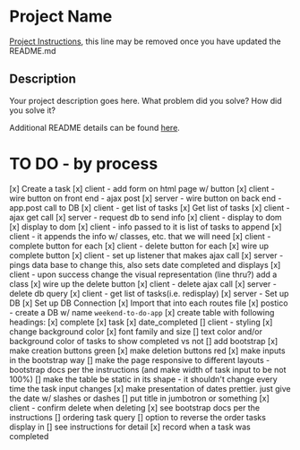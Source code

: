 # Project Name

[Project Instructions](./INSTRUCTIONS.md), this line may be removed once you have updated the README.md

## Description

Your project description goes here. What problem did you solve? How did you solve it?

Additional README details can be found [here](https://github.com/PrimeAcademy/readme-template/blob/master/README.md).

# TO DO - by process
[x] Create a task
    [x] client - add form on html page w/ button
    [x] client - wire button on front end - ajax post
    [x] server - wire button on back end - app.post call to DB
    [x] client - get list of tasks
[x] Get list of tasks
    [x] client - ajax get call
    [x] server - request db to send info
    [x] client - display to dom
[x] display to dom
    [x] client - info passed to it is list of tasks to append
    [x] client - it appends the info w/ classes, etc. that we will need
    [x] client - complete button for each
    [x] client - delete button for each
[x] wire up complete button
    [x] client - set up listener that makes ajax call
    [x] server - pings data base to change this, also sets date completed and displays 
    [x] client - upon success change the visual representation (line thru?) add a class
[x] wire up the delete button
    [x] client - delete ajax call
    [x] server - delete db query
    [x] client - get list of tasks(i.e. redisplay)
[x] server - Set up DB
    [x] Set up DB Connection
    [x] Import that into each routes file
    [x] postico - create a DB w/ name `weekend-to-do-app`
        [x] create table with following headings:
            [x] complete
            [x] task
            [x] date_completed
[] client - styling
    [x] change background color
    [x] font family and size
    [] text color and/or background color of tasks to show completed vs not
    [] add bootstrap 
        [x] make creation buttons green
        [x] make deletion buttons red
        [x] make inputs in the bootstrap way
        [] make the page responsive to different layouts - bootstrap docs per the instructions (and make width of task input to be not 100%)
    [] make the table be static in its shape - it shouldn't change every time the task input changes
    [x] make presentation of dates prettier. just give the date w/ slashes or dashes
    [] put title in jumbotron or something
[x] client - confirm delete when deleting
    [x] see bootstrap docs per the instructions
[] ordering task query
    [] option to reverse the order tasks display in
    [] see instructions for detail
[x] record when a task was completed
